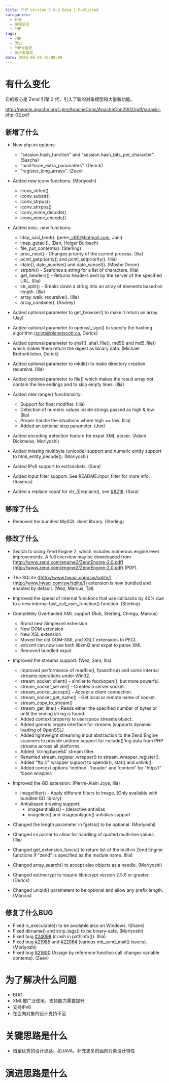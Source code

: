 ```yaml
---
title: PHP Version 5.0.0 Beta 1 Published
categories:
  - 开发
  - 编程语言
  - PHP
tags:
  - PHP
  - 历史
  - PHP发展史
  - 技术发展史
date: 2003-06-29 15:00:00
---
```


# 有什么变化

它的核心是 Zend 引擎 2 代，引入了新的对象模型和大量新功能。

http://people.apache.org/~jim/ApacheCons/ApacheCon2002/pdf/suraski-php-02.pdf

## 新增了什么

*   New php.ini options:
    *   "session.hash\_function" and "session.hash\_bits\_per\_character". (Sascha)
    *   "mail.force\_extra\_paramaters". (Derick)
    *   "register\_long\_arrays". (Zeev)

*   Added new iconv functions. (Moriyoshi)
    *   iconv\_strlen()
    *   iconv\_substr()
    *   iconv\_strpos()
    *   iconv\_strrpos()
    *   iconv\_mime\_decode()
    *   iconv\_mime\_encode()
*   Added misc. new functions:
    *   ldap\_sasl\_bind(). (peter\_c60@hotmail.com, Jani)
    *   imap\_getacl(). (Dan, Holger Burbach)
    *   file\_put\_contents(). (Sterling)
    *   proc\_nice() - Changes priority of the current process. (Ilia)
    *   pcntl\_getpriority() and pcntl\_setpriority(). (Ilia)
    *   idate(), date\_sunrise() and date\_sunset(). (Moshe Doron)
    *   strpbrk() - Searches a string for a list of characters. (Ilia)
    *   get\_headers() - Returns headers sent by the server of the specified URL. (Ilia)
    *   str\_split() - Breaks down a string into an array of elements based on length. (Ilia)
    *   array\_walk\_recursive(). (Ilia)
    *   array\_combine(). (Andrey)
*   Added optional parameter to get\_browser() to make it return an array. (Jay)
*   Added optional parameter to openssl\_sign() to specify the hashing algorithm.(scott@planetscott.ca, Derick)
*   Added optional parameter to sha1(), sha1\_file(), md5() and md5\_file() which makes them return the digest as binary data. (Michael Bretterklieber, Derick)
*   Added optional parameter to mkdir() to make directory creation recursive. (Ilia)
*   Added optional parameter to file() which makes the result array not contain the line endings and to skip empty lines. (Ilia)
*   Added new range() functionality:
    *   Support for float modifier. (Ilia)
    *   Detection of numeric values inside strings passed as high & low. (Ilia)
    *   Proper handle the situations where high == low. (Ilia)
    *   Added an optional step parameter. (Jon)
*   Added encoding detection feature for expat XML parser. (Adam Dickmeiss, Moriyoshi)
*   Added missing multibyte (unicode) support and numeric entity support to html\_entity\_decode(). (Moriyoshi)
*   Added IPv6 support to ext/sockets. (Sara)
*   Added input filter support. See README.input\_filter for more info. (Rasmus)
*   Added a replace count for str\_\[i\]replace(), see [#8218](http://bugs.php.net/8218). (Sara)

## 移除了什么
*   Removed the bundled MySQL client library. (Sterling)


## 修改了什么

*   Switch to using Zend Engine 2, which includes numerous engine level improvements. A full overview may be downloaded from [http://www.zend.com/engine2/ZendEngine-2.0.pdf](http://www.zend.com/engine2/ZendEngine-2.0.pdf) (PDF).

*   The SQLite ([http://www.hwaci.com/sw/sqlite/](http://www.hwaci.com/sw/sqlite/)) extension is now bundled and enabled by default. (Wez, Marcus, Tal)

*   Improved the speed of internal functions that use callbacks by 40% due to a new internal fast\_call\_user\_function() function. (Sterling)

*   Completely Overhauled XML support (Rob, Sterling, Chregu, Marcus)
    *   Brand new Simplexml extension
    *   New DOM extension
    *   New XSL extension
    *   Moved the old DOM-XML and XSLT extensions to PECL
    *   ext/xml can now use both libxml2 and expat to parse XML
    *   Removed bundled expat


*   Improved the streams support: (Wez, Sara, Ilia)
    *   Improved performance of readfile(), fpassthru() and some internal streams operations under Win32.
    *   stream\_socket\_client() - similar to fsockopen(), but more powerful.
    *   stream\_socket\_server() - Creates a server socket.
    *   stream\_socket\_accept() - Accept a client connection.
    *   stream\_socket\_get\_name() - Get local or remote name of socket.
    *   stream\_copy\_to\_stream()
    *   stream\_get\_line() - Reads either the specified number of bytes or until the ending string is found.
    *   Added context property to userspace streams object.
    *   Added generic crypto interface for streams (supports dynamic loading of OpenSSL)
    *   Added lightweight streaming input abstraction to the Zend Engine scanners to provide uniform support for include()'ing data from PHP streams across all platforms.
    *   Added 'string.base64' stream filter.
    *   Renamed stream\_register\_wrapper() to stream\_wrapper\_register().
    *   Added "ftp://" wrapper support to opendir(), stat() and unlink().
    *   Added context options 'method', 'header' and 'content' for "http://" fopen wrapper.


*   Improved the GD extension: (Pierre-Alain Joye, Ilia)
    *   imagefilter() - Apply different filters to image. (Only available with bundled GD library)
    *   Antialiased drawing support:
        *   imageantialias() - (de)active antialias
        *   imageline() and imagepolygon() antialias support

*   Changed the length parameter in fgetss() to be optional. (Moriyoshi)
*   Changed ini parser to allow for handling of quoted multi-line values. (Ilia)
*   Changed get\_extension\_funcs() to return list of the built-in Zend Engine functions if "zend" is specified as the module name. (Ilia)
*   Changed array\_search() to accept also objects as a needle. (Moriyoshi)
*   Changed ext/mcrypt to require libmcrypt version 2.5.6 or greater. (Derick)
*   Changed uniqid() parameters to be optional and allow any prefix length. (Marcus)


## 修复了什么BUG

*   Fixed is\_executable() to be available also on Windows. (Shane)
*   Fixed dirname() and strip\_tags() to be binary-safe. (Moriyoshi)
*   Fixed bug [#24098](http://bugs.php.net/24098) (crash in pathinfo()). (Ilia)
*   Fixed bug [#21985](http://bugs.php.net/21985) and [#22064](http://bugs.php.net/22064) (various mb\_send\_mail() issues). (Moriyoshi)
*   Fixed bug [#21600](http://bugs.php.net/21600) (Assign by reference function call changes variable contents). (Zeev)

# 为了解决什么问题

* BUG
* XML被广泛使用，支持能力需要提升
* 支持IPv6
* 在面向对象的设计支持不足

# 关键思路是什么

* 借鉴优秀的设计思路，如JAVA，补充更多的面向对象设计特性


# 演进思路是什么